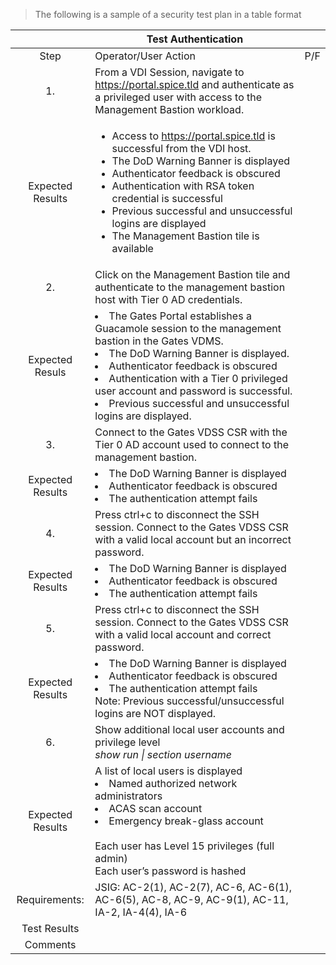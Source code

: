 

> The following is a sample of a security test plan in a table format

||Test Authentication||
|:----:|-------------------|----|
|Step|Operator/User Action|P/F|
|1.|From a VDI Session, navigate to https://portal.spice.tld and authenticate as a privileged user with access to the Management Bastion workload.||
|Expected Results| <ul> <li>Access to https://portal.spice.tld is successful from the VDI host.</li><li>The DoD Warning Banner is displayed<li>Authenticator feedback is obscured</li><li>Authentication with RSA token credential is successful</li><li>Previous successful and unsuccessful logins are displayed</li><li>The Management Bastion tile is available</li>||
|2.|Click on the Management Bastion tile and authenticate to the management bastion host with Tier 0 AD credentials.||
|Expected Resuls|<li>The Gates Portal establishes a Guacamole session to the management bastion in the Gates VDMS.</li><li>The DoD Warning Banner is displayed.</li><li>Authenticator feedback is obscured</li><li>Authentication with a Tier 0 privileged user account and password is successful.</li><li>Previous successful and unsuccessful logins are displayed.</li>||
|3.|Connect to the Gates VDSS CSR with the Tier 0 AD account used to connect to the management bastion.||
|Expected Results|<li>The DoD Warning Banner is displayed</li><li>Authenticator feedback is obscured</li><li>The authentication attempt fails</li>||
|4.|Press ctrl+c to disconnect the SSH session. Connect to the Gates VDSS CSR with a valid local account but an incorrect password.||
|Expected Results|<li>The DoD Warning Banner is displayed</li><li>Authenticator feedback is obscured</li><li>The authentication attempt fails</li>||
|5.|Press ctrl+c to disconnect the SSH session. Connect to the Gates VDSS CSR with a valid local account and correct password.||
|Expected Results|<li>The DoD Warning Banner is displayed</li><li>Authenticator feedback is obscured</li><li>The authentication attempt fails</li>Note: Previous successful/unsuccessful logins are NOT displayed.||
|6.|Show additional local user accounts and privilege level<br>_show run \| section username_ ||
|Expected Results|A list of local users is displayed<br><li>Named authorized network administrators<li>ACAS scan account<li>Emergency break-glass account<br><br>Each user has Level 15 privileges (full admin)<br>Each user’s password is hashed||
|Requirements: | JSIG: AC-2(1), AC-2(7), AC-6, AC-6(1), AC-6(5), AC-8, AC-9, AC-9(1), AC-11, IA-2, IA-4(4), IA-6|
|Test Results|
|Comments|
















